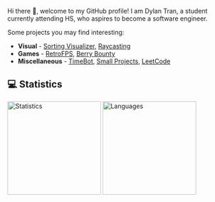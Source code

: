 Hi there 👋, welcome to my GitHub profile! I am Dylan Tran, a student currently attending HS, who aspires to become a software engineer.

Some projects you may find interesting:
- **Visual** - [Sorting Visualizer](https://github.com/DylanBT928/sorting-visualizer), [Raycasting](https://github.com/DylanBT928/raycasting)
- **Games** - [RetroFPS](https://github.com/DylanBT928/RetroFPS), [Berry Bounty](https://github.com/DylanBT928/berry-bounty)
- **Miscellaneous** - [TimeBot](https://github.com/DylanBT928/TimeBot), [Small Projects](https://github.com/DylanBT928/small-projects), [LeetCode](https://github.com/DylanBT928/leetcode)

## 💻 Statistics
<div>
    <a href="https://www.githubwrapped.io/DylanBT928"><img height="210" alt="Statistics" src="https://github-readme-stats-dylans-projects-9d894771.vercel.app/api?username=DylanBT928&theme=gotham&show_icons=true&include_all_commits=true"/></a>
    <a href="https://github.com/DylanBT928?tab=repositories"><img height="210" alt="Languages" src="https://github-readme-stats.vercel.app/api/top-langs/?username=DylanBT928&layout=compact&theme=gotham&langs_count=8&size_weight=0.5&count_weight=0.5"/></a>
</div>
